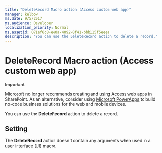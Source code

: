 ```yaml
---
title: "DeleteRecord Macro action (Access custom web app)" 
manager: kelbow
ms.date: 9/5/2017
ms.audience: Developer 
localization_priority: Normal
ms.assetid: 071ef6c8-ee0a-4092-8f41-bbb115f5eeea
description: "You can use the DeleteRecord action to delete a record."
---
```


# DeleteRecord Macro action (Access custom web app)

> [!IMPORTANT]
> Microsoft no longer recommends creating and using Access web apps in SharePoint. As an alternative, consider using [Microsoft PowerApps](https://powerapps.microsoft.com/en-us/) to build no-code business solutions for the web and mobile devices. 
  
You can use the **DeleteRecord** action to delete a record. 
  
## Setting

The **DeleteRecord** action doesn't contain any arguments when used in a user interface (UI) macro. 
  

